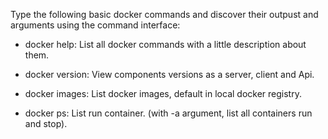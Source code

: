 Type the following basic docker commands and discover their outpust and arguments using the command interface:

- docker help: List all docker commands with a little description about them.

- docker version: View components versions as a server, client and Api.

- docker images: List docker images, default in local docker registry.

- docker ps: List run container. (with -a argument, list all containers run and stop).
